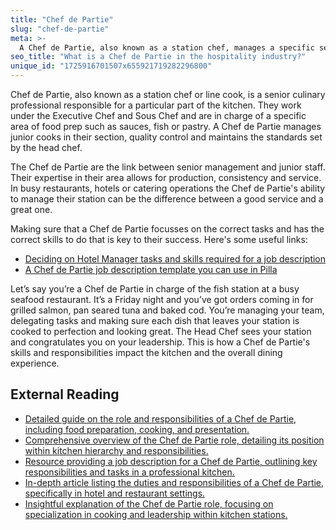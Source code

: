 ```yaml
---
title: "Chef de Partie"
slug: "chef-de-partie"
meta: >-
  A Chef de Partie, also known as a station chef, manages a specific section of the kitchen, ensuring dishes are prepared to high standards and on time.
seo_title: "What is a Chef de Partie in the hospitality industry?"
unique_id: "1725916701507x655921719282296800"
---
```


Chef de Partie, also known as a station chef or line cook, is a senior culinary professional responsible for a particular part of the kitchen. They work under the Executive Chef and Sous Chef and are in charge of a specific area of food prep such as sauces, fish or pastry. A Chef de Partie manages junior cooks in their section, quality control and maintains the standards set by the head chef.
 
The Chef de Partie are the link between senior management and junior staff. Their expertise in their area allows for production, consistency and service. In busy restaurants, hotels or catering operations the Chef de Partie's ability to manage their station can be the difference between a good service and a great one.
 
Making sure that a Chef de Partie focusses on the correct tasks and has the correct skills to do that is key to their success. Here's some useful links:
 
- [Deciding on Hotel Manager tasks and skills required for a job description](https://yourpilla.com/blog/chef-de-partie-job-description)
- [A Chef de Partie job description template you can use in Pilla](https://yourpilla.com/templates/chef-de-partie-job-description)

Let’s say you’re a Chef de Partie in charge of the fish station at a busy seafood restaurant. It’s a Friday night and you’ve got orders coming in for grilled salmon, pan seared tuna and baked cod. You’re managing your team, delegating tasks and making sure each dish that leaves your station is cooked to perfection and looking great. The Head Chef sees your station and congratulates you on your leadership. This is how a Chef de Partie's skills and responsibilities impact the kitchen and the overall dining experience.
 
## External Reading
 
- [Detailed guide on the role and responsibilities of a Chef de Partie, including food preparation, cooking, and presentation.](https://cpdonline.co.uk/career-guides/how-to-become-a-chef-de-partie/#:~:text=A%20chef%20de%20partie%20is,food%20preparation%2C%20cooking%20and%20presentation.)
- [Comprehensive overview of the Chef de Partie role, detailing its position within kitchen hierarchy and responsibilities.](https://en.wikipedia.org/wiki/Chef_de_partie#:~:text=A%20chef%20de%20partie%2C%20station,have%20several%20cooks%20or%20assistants.)
- [Resource providing a job description for a Chef de Partie, outlining key responsibilities and tasks in a professional kitchen.](https://resources.workable.com/chef-de-partie-job-description)
- [In-depth article listing the duties and responsibilities of a Chef de Partie, specifically in hotel and restaurant settings.](https://setupmyhotel.com/job-description-for-hotels/kitchen-fb-production-job-description/23-duties-and-responsibilities-of-chef-de-partie-cdp/)
- [Insightful explanation of the Chef de Partie role, focusing on specialization in cooking and leadership within kitchen stations.](https://sg.indeed.com/career-advice/finding-a-job/chef-de-partie)